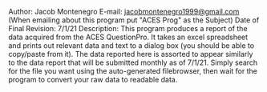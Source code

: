 Author: Jacob Montenegro
E-mail: jacobmontenegro1999@gmail.com (When emailing about this program put "ACES Prog" as the Subject)
Date of Final Revision: 7/1/21
Description: This program produces a report of the data acquired from the ACES QuestionPro. It takes an excel spreadsheet and prints out relevant data and
text to a dialog box (you should be able to copy/paste from it). The data reported here is assorted to appear similarly to the data report that will be 
submitted monthly as of 7/1/21. Simply search for the file you want using the auto-generated filebrowser, then wait for the program to convert your raw data to readable data. 

